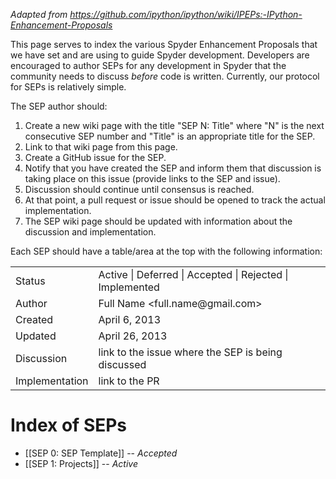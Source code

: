 *Adapted from https://github.com/ipython/ipython/wiki/IPEPs:-IPython-Enhancement-Proposals*

This page serves to index the various Spyder Enhancement Proposals that we have set and are using to guide Spyder development.  Developers are encouraged to author SEPs for any development in Spyder that the community needs to discuss *before* code is written.  Currently, our protocol for SEPs is relatively simple.

The SEP author should:

1. Create a new wiki page with the title "SEP N: Title" where "N" is the next consecutive SEP number and "Title" is an appropriate title for the SEP.
2. Link to that wiki page from this page.
3. Create a GitHub issue for the SEP.
3. Notify that you have created the SEP and inform them that discussion is taking place
   on this issue (provide links to the SEP and issue).
5. Discussion should continue until consensus is reached.
6. At that point, a pull request or issue should be opened to track the actual implementation.
7. The SEP wiki page should be updated with information about the discussion and implementation.

Each SEP should have a table/area at the top with the following information:

<table>
<tr><td> Status </td><td> Active | Deferred | Accepted | Rejected | Implemented </td></tr>
<tr><td> Author </td><td> Full Name &lt;full.name@gmail.com&gt;</td></tr>
<tr><td> Created </td><td> April 6, 2013</td></tr>
<tr><td> Updated </td><td> April 26, 2013</td></tr>
<tr><td> Discussion </td><td> link to the issue where the SEP is being discussed </td></tr>
<tr><td> Implementation </td><td> link to the PR </td></tr>
</table>

# Index of SEPs

* [[SEP 0: SEP Template]] -- *Accepted*
* [[SEP 1: Projects]] -- *Active*
